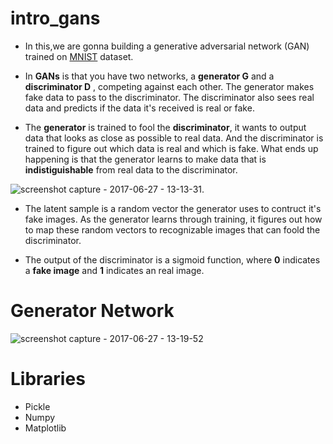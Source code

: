 # intro_gans

* In this,we are gonna building a generative adversarial network (GAN) trained on [MNIST](http://yann.lecun.com/exdb/mnist/) dataset.


* In **GANs** is that you have two networks, a **generator G**  and a **discriminator D** , competing against each other. The generator makes fake data to pass to the discriminator. The discriminator also sees real data and predicts if the data it's received is real or fake.
* The **generator** is trained to fool the **discriminator**, it wants to output data that looks as close as possible to real data. And the discriminator is trained to figure out which data is real and which is fake. What ends up happening is that the generator learns to make data that is **indistiguishable** from real data to the discriminator.


![screenshot capture - 2017-06-27 - 13-13-31](https://user-images.githubusercontent.com/17912055/27576441-a0f2e1fc-5b3a-11e7-9579-2dd63997c6f2.png).

* The latent sample is a random vector the generator uses to contruct it's fake images. As the generator learns through training, it figures out how to map these random vectors to recognizable images that can foold the discriminator.

* The output of the discriminator is a sigmoid function, where **0** indicates a **fake image** and **1** indicates an real image.  


# Generator Network

![screenshot capture - 2017-06-27 - 13-19-52](https://user-images.githubusercontent.com/17912055/27578524-ff11fc8a-5b41-11e7-97b4-2fab82acf5e4.png)


# Libraries

* Pickle 
* Numpy 
* Matplotlib
